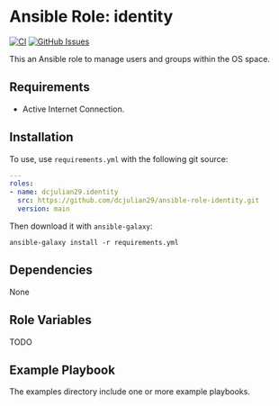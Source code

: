 # Ansible Role: identity

[![CI](https://github.com/dcjulian29/ansible-role-identity/actions/workflows/ci.yml/badge.svg)](https://github.com/dcjulian29/ansible-role-identity/actions/workflows/ci.yml) [![GitHub Issues](https://img.shields.io/github/issues-raw/dcjulian29/ansible-role-identity.svg)](https://github.com/dcjulian29/ansible-role-identity/issues)

This an Ansible role to manage users and groups within the OS space.

## Requirements

- Active Internet Connection.

## Installation

To use, use `requirements.yml` with the following git source:

```yaml
---
roles:
- name: dcjulian29.identity
  src: https://github.com/dcjulian29/ansible-role-identity.git
  version: main
  ```

Then download it with `ansible-galaxy`:

```shell
ansible-galaxy install -r requirements.yml
```

## Dependencies

None

## Role Variables

TODO

## Example Playbook

The examples directory include one or more example playbooks.
